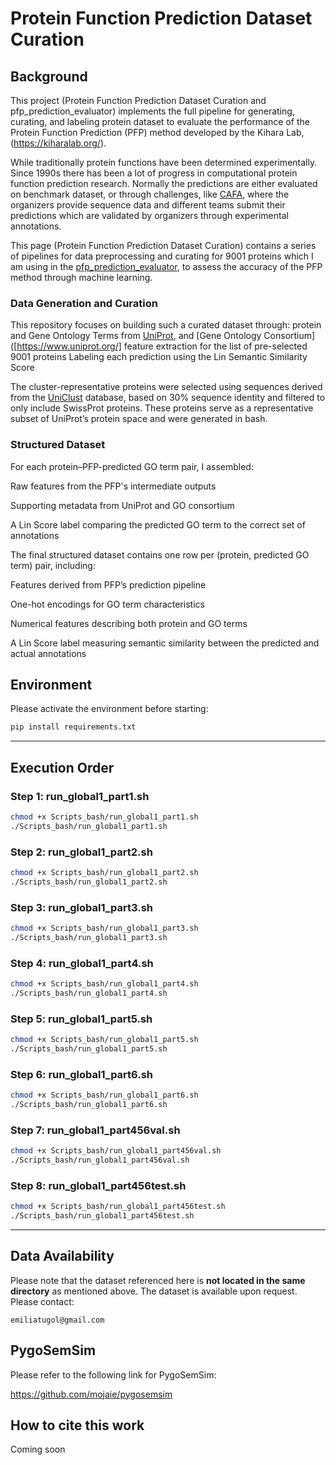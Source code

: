 # Protein Function Prediction Dataset Curation 

## Background
This project (Protein Function Prediction Dataset Curation and pfp_prediction_evaluator) implements the full pipeline for generating, curating, and labeling protein dataset to evaluate the performance of the Protein Function Prediction (PFP) method developed by the Kihara Lab, (https://kiharalab.org/). 

While traditionally protein functions have been determined experimentally. Since 1990s there has been a lot of progress in computational protein function prediction research. Normally the predictions are either evaluated on benchmark dataset, or through challenges, like [CAFA](https://biofunctionprediction.org/cafa/), where the organizers provide sequence data and different teams submit their predictions which are validated by organizers through experimental annotations.

This page (Protein Function Prediction Dataset Curation) contains a series of pipelines for data preprocessing and curating for 9001 proteins which I am using in the [pfp_prediction_evaluator](https://github.com/emiliatug/pfp_prediction_evaluator), to assess the accuracy of the PFP method through machine learning. 

### Data Generation and Curation
This repository focuses on building such a curated dataset through:
protein and Gene Ontology Terms from [UniProt](https://www.uniprot.org/), and [Gene Ontology Consortium]([https://www.uniprot.org/] feature extraction for the list of pre-selected 9001 proteins
Labeling each prediction using the Lin Semantic Similarity Score

The cluster-representative proteins were selected using sequences derived from the [UniClust](https://uniclust.mmseqs.com/) database, based on 30% sequence identity and filtered to only include SwissProt proteins. These proteins serve as a representative subset of UniProt’s protein space and were generated in bash. 

### Structured Dataset
For each protein–PFP-predicted GO term pair, I assembled:

Raw features from the PFP's intermediate outputs

Supporting metadata from UniProt and GO consortium

A Lin Score label comparing the predicted GO term to the correct set of annotations

The final structured dataset contains one row per (protein, predicted GO term) pair, including:

Features derived from PFP’s prediction pipeline

One-hot encodings for GO term characteristics

Numerical features describing both protein and GO terms

A Lin Score label measuring semantic similarity between the predicted and actual annotations


## Environment

Please activate the environment before starting:

```bash
pip install requirements.txt
```

---

## Execution Order

### Step 1: run\_global1\_part1.sh

```bash
chmod +x Scripts_bash/run_global1_part1.sh
./Scripts_bash/run_global1_part1.sh
```

### Step 2: run\_global1\_part2.sh 

```bash
chmod +x Scripts_bash/run_global1_part2.sh
./Scripts_bash/run_global1_part2.sh
```

### Step 3: run\_global1\_part3.sh 

```bash
chmod +x Scripts_bash/run_global1_part3.sh
./Scripts_bash/run_global1_part3.sh
```

### Step 4: run\_global1\_part4.sh 

```bash
chmod +x Scripts_bash/run_global1_part4.sh
./Scripts_bash/run_global1_part4.sh
```

### Step 5: run\_global1\_part5.sh 

```bash
chmod +x Scripts_bash/run_global1_part5.sh
./Scripts_bash/run_global1_part5.sh
```

### Step 6: run\_global1\_part6.sh

```bash
chmod +x Scripts_bash/run_global1_part6.sh
./Scripts_bash/run_global1_part6.sh
```

### Step 7: run\_global1\_part456val.sh 

```bash
chmod +x Scripts_bash/run_global1_part456val.sh
./Scripts_bash/run_global1_part456val.sh
```

### Step 8: run\_global1\_part456test.sh 

```bash
chmod +x Scripts_bash/run_global1_part456test.sh
./Scripts_bash/run_global1_part456test.sh
```

---

## Data Availability

Please note that the dataset referenced here is **not located in the same directory** as mentioned above.
The dataset is available upon request.
Please contact:

```
emiliatugol@gmail.com
```
## PygoSemSim

Please refer to the following link for PygoSemSim:

https://github.com/mojaie/pygosemsim

## How to cite this work
Coming soon 
